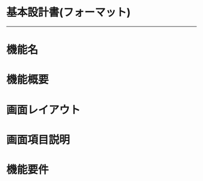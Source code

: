 # 基本設計書(フォーマット)
---------------------------------------------------------------
# 機能名
# 機能概要
# 画面レイアウト
# 画面項目説明
# 機能要件
